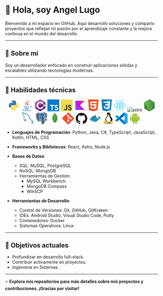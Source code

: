 # 👋 Hola, soy Angel Lugo

Bienvenido a mi espacio en GitHub. Aquí desarrollo soluciones y comparto proyectos que reflejan mi pasión por el aprendizaje constante y la mejora continua en el mundo del desarrollo.

---

## 🌟 Sobre mí

Soy un desarrollador enfocado en construir aplicaciones sólidas y escalables utilizando tecnologías modernas.

---

## 🔧 Habilidades técnicas

<p align="center">
  <!-- Lenguajes -->
  <img src="https://raw.githubusercontent.com/devicons/devicon/master/icons/python/python-original.svg" alt="python" width="40" height="40"/>
  <img src="https://raw.githubusercontent.com/devicons/devicon/master/icons/java/java-original.svg" alt="java" width="40" height="40"/>
  <img src="https://raw.githubusercontent.com/devicons/devicon/master/icons/csharp/csharp-original.svg" alt="csharp" width="40" height="40"/>
  <img src="https://raw.githubusercontent.com/devicons/devicon/master/icons/typescript/typescript-original.svg" alt="typescript" width="40" height="40"/>
  <img src="https://raw.githubusercontent.com/devicons/devicon/master/icons/javascript/javascript-original.svg" alt="javascript" width="40" height="40"/>
  <img src="https://raw.githubusercontent.com/devicons/devicon/master/icons/kotlin/kotlin-original.svg" alt="kotlin" width="40" height="40"/>
  <img src="https://raw.githubusercontent.com/devicons/devicon/master/icons/html5/html5-original.svg" alt="html5" width="40" height="40"/>
  <img src="https://raw.githubusercontent.com/devicons/devicon/master/icons/css3/css3-original.svg" alt="css3" width="40" height="40"/>
  <!-- Frameworks -->
  <img src="https://raw.githubusercontent.com/devicons/devicon/master/icons/react/react-original.svg" alt="react" width="40" height="40"/>
  <img src="https://astro.build/assets/press/astro-icon-dark.svg" alt="astro" width="40" height="40"/>
  <img src="https://raw.githubusercontent.com/devicons/devicon/master/icons/nodejs/nodejs-original.svg" alt="nodejs" width="40" height="40"/>
  <!-- Bases de Datos -->
  <img src="https://raw.githubusercontent.com/devicons/devicon/master/icons/mysql/mysql-original.svg" alt="mysql" width="40" height="40"/>
  <img src="https://raw.githubusercontent.com/devicons/devicon/master/icons/postgresql/postgresql-original.svg" alt="postgresql" width="40" height="40"/>
  <img src="https://raw.githubusercontent.com/devicons/devicon/master/icons/mongodb/mongodb-original.svg" alt="mongodb" width="40" height="40"/>
  <!-- Herramientas -->
  <img src="https://raw.githubusercontent.com/devicons/devicon/master/icons/git/git-original.svg" alt="git" width="40" height="40"/>
  <img src="https://raw.githubusercontent.com/devicons/devicon/master/icons/github/github-original.svg" alt="github" width="40" height="40"/>
  <img src="https://raw.githubusercontent.com/devicons/devicon/master/icons/docker/docker-original.svg" alt="docker" width="40" height="40"/>
  <img src="https://raw.githubusercontent.com/devicons/devicon/master/icons/linux/linux-original.svg" alt="linux" width="40" height="40"/>
  <img src="https://raw.githubusercontent.com/devicons/devicon/master/icons/vscode/vscode-original.svg" alt="vscode" width="40" height="40"/>
  <img src="https://raw.githubusercontent.com/devicons/devicon/master/icons/android/android-original.svg" alt="android" width="40" height="40"/>
</p>

- **Lenguajes de Programación**:
  Python, Java, C#, TypeScript, JavaScript, Kotlin, HTML, CSS

- **Frameworks y Bibliotecas**:
  React, Astro, Node.js

- **Bases de Datos**:

  - SQL: MySQL, PostgreSQL
  - NoSQL: MongoDB
  - Herramientas de Gestión:
    - MySQL Workbench
    - MongoDB Compass
    - WinSCP

- **Herramientas de Desarrollo**:
  - Control de Versiones: Git, GitHub, GitKraken
  - IDEs: Android Studio, Visual Studio Code, Putty
  - Contenedores: Docker
  - Sistemas Operativos: Linux

---

## 🚀 Objetivos actuales

- Profundizar en desarrollo full-stack.
- Contribuir activamente en proyectos.
- Ingenieria en Sistemas.

---

⭐ **Explora mis repositorios para más detalles sobre mis proyectos y contribuciones. ¡Gracias por visitar!**
